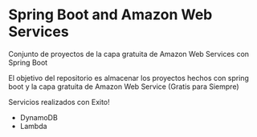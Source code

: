# Spring Boot and Amazon Web Services
Conjunto de proyectos de la capa gratuita de Amazon Web Services con Spring Boot

El objetivo del repositorio es almacenar los proyectos hechos con spring boot y la capa gratuita de Amazon Web Service (Gratis para Siempre)

Servicios realizados con Exito!
  - DynamoDB
  - Lambda

